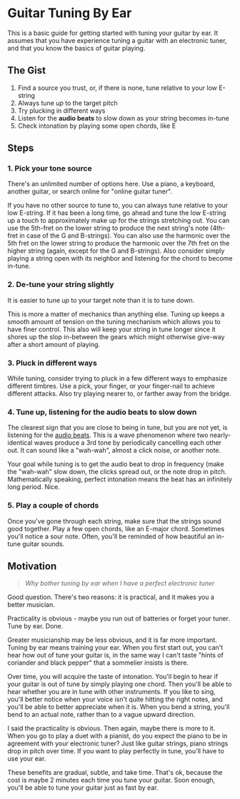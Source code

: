 Guitar Tuning By Ear
================
This is a basic guide for getting started with tuning your guitar by ear. It assumes that you have experience tuning a guitar with an electronic tuner, and that you know the basics of guitar playing.

The Gist
-----------

 1. Find a source you trust, or, if there is none, tune relative to your low E-string
 2. Always tune *up* to the target pitch
 3. Try plucking in different ways
 4. Listen for the **audio beats** to slow down as your string becomes in-tune
 5. Check intonation by playing some open chords, like E

Steps
-------
### 1. Pick your tone source
There's an unlimited number of options here. Use a piano, a keyboard, another guitar, or search online for "online guitar tuner".

If you have no other source to tune to, you can always tune relative to your low E-string. If it has been a long time, go ahead and tune the low E-string up a touch to approximately make up for the strings stretching out.
You can use the 5th-fret on the lower string to produce the next string's note (4th-fret in case of the G and B-strings). You can also use the harmonic over the 5th fret on the lower string to produce the harmonic over the 7th fret on the higher string (again, except for the G and B-strings). Also consider simply playing a string open with its neighbor and listening for the chord to become in-tune.

### 2. De-tune your string slightly
It is easier to tune *up* to your target note than it is to tune down. 

This is more a matter of mechanics than anything else. Tuning up keeps a smooth amount of tension on the tuning mechanism which allows you to have finer control. This also will keep your string in tune longer since it shores up the slop in-between the gears which might otherwise give-way after a short amount of playing.

### 3. Pluck in different ways

While tuning, consider trying to pluck in a few different ways to emphasize different timbres. Use a pick, your finger, or your finger-nail to achieve different attacks. Also try playing nearer to, or farther away from the bridge.

### 4. Tune up, listening for the audio beats to slow down

The clearest sign that you are close to being in tune, but you are not yet, is listening for the [audio beats](https://en.wikipedia.org/wiki/Beat_%28acoustics%29). This is a wave phenomenon where two nearly-identical waves produce a 3rd tone by periodically cancelling each other out. It can sound like a "wah-wah", almost a click noise, or another note.

Your goal while tuning is to get the audio beat to drop in frequency (make the "wah-wah" slow down, the clicks spread out, or the note drop in pitch. Mathematically speaking, perfect intonation means the beat has an infinitely long period. Nice.

### 5. Play a couple of chords

Once you've gone through each string, make sure that the strings sound good together. Play a few open chords, like an E-major chord. Sometimes you'll notice a sour note. Often, you'll be reminded of how beautiful an in-tune guitar sounds.


Motivation
--------------
 >*Why bother tuning by ear when I have a perfect electronic tuner*

Good question. 
There's two reasons: it is practical, and it makes you a better musician.

Practicality is obvious - maybe you run out of batteries or forget your tuner. Tune by ear. Done.

Greater musicianship may be less obvious, and it is far more important. Tuning by ear means training your ear. When you first start out, you can't hear how out of tune your guitar is, in the same way I can't taste "hints of coriander and black pepper" that a sommelier insists is there.

Over time, you will acquire the taste of intonation. You'll begin to hear if your guitar is out of tune by simply playing one chord. Then you'll be able to hear whether you are in tune with other instruments. If you like to sing, you'll better notice when your voice isn't quite hitting the right notes, and you'll be able to better appreciate when it is. When you bend a string, you'll bend to an actual note, rather than to a vague upward direction.

I said the practicality is obvious. Then again, maybe there is more to it. When you go to play a duet with a pianist, do you expect the piano to be in agreement with your electronic tuner? Just like guitar strings, piano strings drop in pitch over time. If you want to play perfectly in tune, you'll have to use your ear.

These benefits are gradual, subtle, and take time. That's ok, because the cost is maybe 2 minutes each time you tune your guitar. Soon enough, you'll be able to tune your guitar just as fast by ear.

